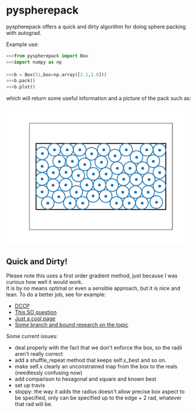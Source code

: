 # pyspherepack

pyspherepack offers a quick and dirty algorithm for doing sphere packing with autograd.

Example use: 

```python
>>>from pyspherepack import Box
>>>import numpy as np

>>>b = Box(51,box=np.array([2.2,1.0]))
>>>b.pack()
>>>b.plot()
```

which will return some useful information and a picture of the pack such as:

<img src="examples/pack51.png" width="500">

## Quick and Dirty! 

Please note this uses a first order gradient method, just because I was curious how well it would work.  
It is by no means optimal or even a sensible approach, but it is nice and lean.  To do a better job, see
for example:
    
* [DCCP](https://github.com/cvxgrp/dccp) 
* [This SO question](https://stackoverflow.com/questions/39968941/how-to-pack-spheres-in-python)
* [Just a cool page](http://hydra.nat.uni-magdeburg.de/packing/csq/csq.html#overview)
* [Some branch and bound research on the topic](https://www.researchgate.net/publication/220133007_A_New_Verified_Optimization_Technique_for_the_Packing_Circles_in_a_Unit_Square_Problems?enrichId=rgreq-490d1cf3ff2b8cd8fcde9d2d6bda05db-XXX&enrichSource=Y292ZXJQYWdlOzIyMDEzMzAwNztBUzoxMDM3ODQyOTQzODc3MjVAMTQwMTc1NTUxMjk2OA%3D%3D&el=1_x_3&_esc=publicationCoverPdf)

Some current issues:
    
* deal properly with the fact that we don't enforce the box, so the radii aren't really correct
* add a shuffle_repeat method that keeps self.x_best and so on.
* make self.x clearly an unconstrained map from the box to the reals (needlessly confusing now)
* add comparison to hexagonal and square and known best
* set up travis     
* sloppy: the way it adds the radius doesn't allow precise box aspect to be specified, only can be specified up to the edge + 2 rad, whatever that rad will be.
